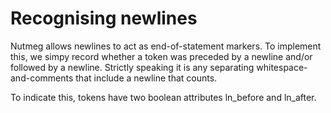 # Recognising newlines

Nutmeg allows newlines to act as end-of-statement markers. To implement this, we
simpy record whether a token was preceded by a newline and/or followed by a
newline. Strictly speaking it is any separating whitespace-and-comments that
include a newline that counts.

To indicate this, tokens have two boolean attributes ln_before and ln_after.
